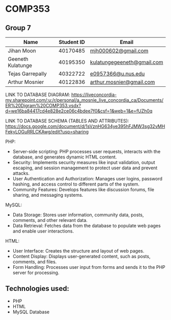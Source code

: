 # COMP353

## Group 7

| Name | Student ID | Email |
|------|------------|--------|
| Jihan Moon | 40170485 | mjh000602@gmail.com |
| Geeneth Kulatunge | 40195350 | kulatungegeeneth@gmail.com |
| Tejas Garrepally | 40322722 | e0957366@u.nus.edu |
| Arthur Mosnier | 40122836 | arthur.mosnier@gmail.com |



LINK TO DATABASE DIAGRAM:
https://liveconcordia-my.sharepoint.com/:u:/r/personal/a_mosnie_live_concordia_ca/Documents/ER%20Digram%20COMP353.vsdx?d=we16ba84417cd4e828e2ce06c4bdee7f0&csf=1&web=1&e=fUZh0q

LINK TO DATABASE SCHEMA (TABLES AND ATTRIBUTES):
https://docs.google.com/document/d/1sVznHG634ye395hFJMW3sg32vMHFekyLOGuRRLCKAwg/edit?usp=sharing

PHP:
- Server-side scripting: PHP processes user requests, interacts with the database, and generates dynamic HTML content.
- Security: Implements security measures like input validation, output escaping, and session management to protect user data and prevent attacks.
- User Authentication and Authorization: Manages user logins, password hashing, and access control to different parts of the system.
- Community Features: Develops features like discussion forums, file sharing, and messaging systems.

MySQL:
- Data Storage: Stores user information, community data, posts, comments, and other relevant data.
- Data Retrieval: Fetches data from the database to populate web pages and enable user interactions.

HTML:

- User Interface: Creates the structure and layout of web pages.
- Content Display: Displays user-generated content, such as posts, comments, and files.
- Form Handling: Processes user input from forms and sends it to the PHP server for processing.


## Technologies used:
- PHP
- HTML
- MySQL Database
